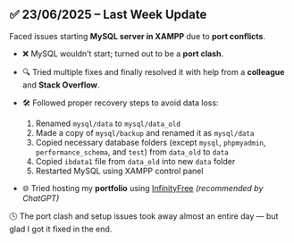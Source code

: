 ## ✅ 23/06/2025 – Last Week Update

Faced issues starting **MySQL server in XAMPP** due to **port conflicts**.

- ❌ MySQL wouldn’t start; turned out to be a **port clash**.
- 🔍 Tried multiple fixes and finally resolved it with help from a **colleague** and **Stack Overflow**.
- 🛠️ Followed proper recovery steps to avoid data loss:
  1. Renamed `mysql/data` to `mysql/data_old`
  2. Made a copy of `mysql/backup` and renamed it as `mysql/data`
  3. Copied necessary database folders (except `mysql`, `phpmyadmin`, `performance_schema`, and `test`) from `data_old` to `data`
  4. Copied `ibdata1` file from `data_old` into new `data` folder
  5. Restarted MySQL using XAMPP control panel

- 🌐 Tried hosting my **portfolio** using [InfinityFree](https://infinityfree.net/) _(recommended by ChatGPT)_

🕓 The port clash and setup issues took away almost an entire day — but glad I got it fixed in the end.
